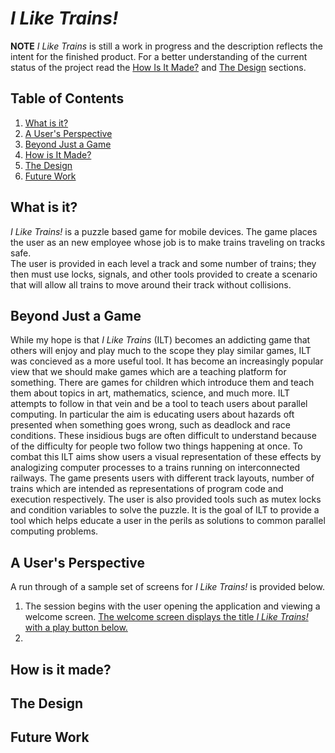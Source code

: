 # *I Like Trains!*

**NOTE**
*I Like Trains* is still a work in progress and the description reflects the intent for the finished product.  For a 
better understanding of the current status of the project read the [How Is It Made?](#how-is-it-made) and 
[The Design](#the-design) sections.

## Table of Contents
1. [What is it?](#what-is-it)
2. [A User's Perspective](#a-users-perspective)
3. [Beyond Just a Game](#beyond-just-a-game)
4. [How is It Made?](#how-is-it-made)
5. [The Design](#the-design)
6. [Future Work](#future-work)

## What is it?

*I Like Trains!* is a puzzle based game for mobile devices. 
The game places the user as an new employee whose job is to make trains traveling on tracks safe.  
The user is provided in each level a track and some number of trains; they then must use locks, signals, and other
tools provided to create a scenario that will allow all trains to move around their track without collisions.

## Beyond Just a Game

While my hope is that *I Like Trains* (ILT) becomes an addicting game that others will enjoy and play much to the scope they
play similar games, ILT was concieved as a more useful tool. It has become an increasingly popular view that we should make
games which are a teaching platform for something.  There are games for children which introduce them and teach them about
topics in art, mathematics, science, and much more.  ILT attempts to follow in that vein and be a tool to teach users about
parallel computing.  In particular the aim is educating users about hazards oft presented when something goes wrong, such as 
deadlock and race conditions. These insidious bugs are often difficult to understand because of the difficulty for people two
follow two things happening at once. To combat this ILT aims show users a visual representation of these effects by analogizing 
computer processes to a trains running on interconnected railways. The game presents users with different track layouts, number 
of trains which are intended as representations of program code and execution respectively.  The user is also provided tools 
such as mutex locks and condition variables to solve the puzzle. It is the goal of ILT to provide a tool which helps educate 
a user in the perils as solutions to common parallel computing problems.

## A User's Perspective

A run through of a sample set of screens for *I Like Trains!* is provided below.

1. The session begins with the user opening the application and viewing a welcome screen.
  [The welcome screen displays the title *I Like Trains!* with a play button below.](images/welcomeScreen.png)
2. 

## How is it made?

## The Design

## Future Work
